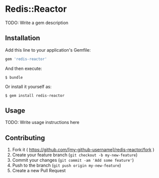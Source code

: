 # Redis::Reactor

TODO: Write a gem description

## Installation

Add this line to your application's Gemfile:

```ruby
gem 'redis-reactor'
```

And then execute:

    $ bundle

Or install it yourself as:

    $ gem install redis-reactor

## Usage

TODO: Write usage instructions here

## Contributing

1. Fork it ( https://github.com/[my-github-username]/redis-reactor/fork )
2. Create your feature branch (`git checkout -b my-new-feature`)
3. Commit your changes (`git commit -am 'Add some feature'`)
4. Push to the branch (`git push origin my-new-feature`)
5. Create a new Pull Request
